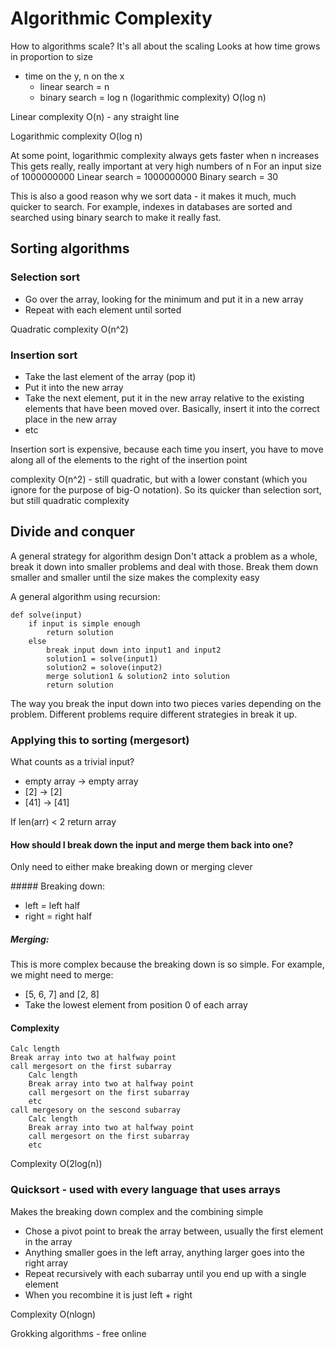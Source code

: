 # Algorithmic Complexity

How to algorithms scale? It's all about the scaling
Looks at how time grows in proportion to size

- time on the y, n on the x
	- linear search = n
	- binary search = log n (logarithmic complexity) O(log n)

Linear complexity
O(n) - any straight line

Logarithmic complexity
O(log n)

At some point, logarithmic complexity always gets faster when n increases
This gets really, really important at very high numbers of n
For an input size of 1000000000
Linear search = 1000000000
Binary search = 30

This is also a good reason why we sort data - it makes it much, much quicker to search. For example, indexes in databases are sorted and searched using binary search to make it really fast.

## Sorting algorithms

### Selection sort

- Go over the array, looking for the minimum and put it in a new array
- Repeat with each element until sorted

Quadratic complexity O(n^2)

### Insertion sort

- Take the last element of the array (pop it)
- Put it into the new array
- Take the next element, put it in the new array relative to the existing elements that have been moved over. Basically, insert it into the correct place in the new array
- etc

Insertion sort is expensive, because each time you insert, you have to move along all of the elements to the right of the insertion point

complexity O(n^2) - still quadratic, but with a lower constant (which you ignore for the purpose of big-O notation). So its quicker than selection sort, but still quadratic complexity

## Divide and conquer

A general strategy for algorithm design
Don't attack a problem as a whole, break it down into smaller problems and deal with those. Break them down smaller and smaller until the size makes the complexity easy

A general algorithm using recursion:

```
def solve(input)
	if input is simple enough
		return solution
	else
		break input down into input1 and input2
		solution1 = solve(input1)
		solution2 = solove(input2)
		merge solution1 & solution2 into solution
		return solution
```
The way you break the input down into two pieces varies depending on the problem. Different problems require different strategies in break it up.

### Applying this to sorting (mergesort)

What counts as a trivial input?

* empty array -> empty array
* [2] -> [2]
* [41] -> [41]

If len(arr) < 2
	return array
	
#### How should I break down the input and merge them back into one?
Only need to either make breaking down or merging clever

##### Breaking down:

* left = left half
* right = right half

##### Merging:

This is more complex because the breaking down is so simple. For example, we might need to merge:

* [5, 6, 7] and [2, 8]
* Take the lowest element from position 0 of each array

#### Complexity
```
Calc length
Break array into two at halfway point
call mergesort on the first subarray
	Calc length
	Break array into two at halfway point
	call mergesort on the first subarray
	etc
call mergesory on the sescond subarray
	Calc length
	Break array into two at halfway point
	call mergesort on the first subarray
	etc
```
Complexity O(2log(n))

### Quicksort - used with every language that uses arrays

Makes the breaking down complex and the combining simple

* Chose a pivot point to break the array between, usually the first element in the array
* Anything smaller goes in the left array, anything larger goes into the right array
* Repeat recursively with each subarray until you end up with a single element
* When you recombine it is just left + right

Complexity O(nlogn)

Grokking algorithms - free online
